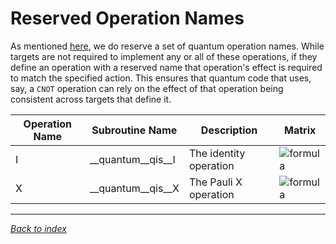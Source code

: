 # Reserved Operation Names

As mentioned [here](Quantum-Runtime.md), we do reserve a set of quantum operation names.
While targets are not required to implement any or all of these operations,
if they define an operation with a reserved name that operation's effect is required
to match the specified action.
This ensures that quantum code that uses, say, a `CNOT` operation can rely on the
effect of that operation being consistent across targets that define it.

| Operation Name | Subroutine Name | Description | Matrix |
|----------------|-----------------|-------------|--------|
| I | __quantum__qis__I | The identity operation | ![formula](https://render.githubusercontent.com/render/math?math=\begin{bmatrix}1&0\\0&1) |
| X | __quantum__qis__X | The Pauli X operation | ![formula](https://render.githubusercontent.com/render/math?math=\begin{bmatrix}0&1\\1&0) |

---
_[Back to index](README.md)_
